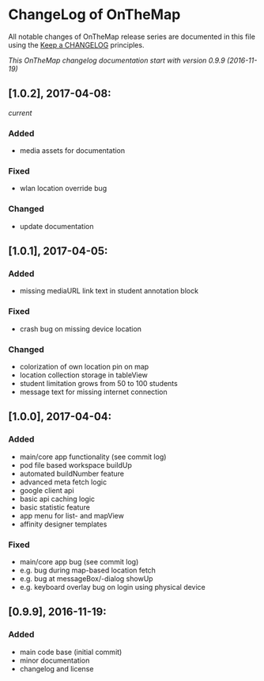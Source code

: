 # ChangeLog of OnTheMap

All notable changes of OnTheMap release series are documented in this file using the [Keep a CHANGELOG](http://keepachangelog.com/) principles.

_This OnTheMap changelog documentation start with version 0.9.9 (2016-11-19)_

## [1.0.2], 2017-04-08:
_current_

### Added

* media assets for documentation

### Fixed

* wlan location override bug

### Changed

* update documentation


## [1.0.1], 2017-04-05:

### Added

* missing mediaURL link text in student annotation block

### Fixed

* crash bug on missing device location

### Changed

* colorization of own location pin on map
* location collection storage in tableView
* student limitation grows from 50 to 100 students
* message text for missing internet connection


## [1.0.0], 2017-04-04:

### Added

* main/core app functionality (see commit log)
* pod file based workspace buildUp
* automated buildNumber feature
* advanced meta fetch logic
* google client api
* basic api caching logic
* basic statistic feature
* app menu for list- and mapView
* affinity designer templates

### Fixed

* main/core app bug (see commit log)
* e.g. bug during map-based location fetch
* e.g. bug at messageBox/-dialog showUp
* e.g. keyboard overlay bug on login using physical device


## [0.9.9], 2016-11-19:

### Added

* main code base (initial commit)
* minor documentation
* changelog and license
